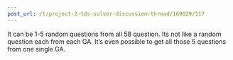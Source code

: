 ```yaml
---
post_url: /t/project-2-tds-solver-discussion-thread/169029/117
---
```

It can be 1-5 random questions from all 58 question. Its not like a random question each from each GA. It’s even possible to get all those 5 questions from one single GA.